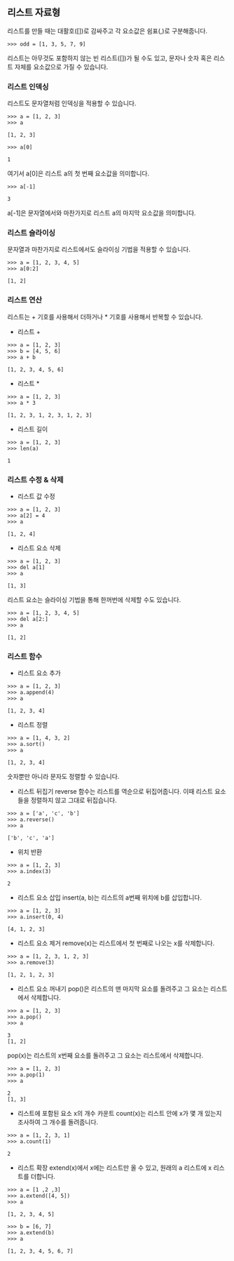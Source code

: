 ## 리스트 자료형
리스트를 만들 때는 대활호([])로 감싸주고 각 요소값은 쉼표(,)로 구분해줍니다.
```
>>> odd = [1, 3, 5, 7, 9]
```
리스트는 아무것도 포함하지 않는 빈 리스트([])가 될 수도 있고, 문자나 숫자 혹은 리스트 자체를 요소값으로 가질 수 있습니다.

### 리스트 인덱싱
리스트도 문자열처럼 인덱싱을 적용할 수 있습니다.
```
>>> a = [1, 2, 3]
>>> a

[1, 2, 3]
```
```
>>> a[0]

1
```
여기서 a[0]은 리스트 a의 첫 번째 요소값을 의미합니다.
```
>>> a[-1]

3
```
a[-1]은 문자열에서와 마찬가지로 리스트 a의 마지막 요소값을 의미합니다.

### 리스트 슬라이싱
문자열과 마찬가지로 리스트에서도 슬라이싱 기법을 적용할 수 있습니다.
```
>>> a = [1, 2, 3, 4, 5]
>>> a[0:2]

[1, 2]
```

### 리스트 연산
리스트는 + 기호를 사용해서 더하거나 * 기호를 사용해서 반복할 수 있습니다. <br />

- 리스트 +
```
>>> a = [1, 2, 3]
>>> b = [4, 5, 6]
>>> a + b

[1, 2, 3, 4, 5, 6]
```

- 리스트 *
```
>>> a = [1, 2, 3]
>>> a * 3

[1, 2, 3, 1, 2, 3, 1, 2, 3]
```

- 리스트 길이
```
>>> a = [1, 2, 3]
>>> len(a)

1
```

### 리스트 수정 & 삭제
- 리스트 값 수정
```
>>> a = [1, 2, 3]
>>> a[2] = 4
>>> a

[1, 2, 4]
```

- 리스트 요소 삭제
```
>>> a = [1, 2, 3]
>>> del a[1]
>>> a

[1, 3]
```
리스트 요소는 슬라이싱 기법을 통해 한꺼번에 삭제할 수도 있습니다.
```
>>> a = [1, 2, 3, 4, 5]
>>> del a[2:]
>>> a

[1, 2]
```

### 리스트 함수
- 리스트 요소 추가
```
>>> a = [1, 2, 3]
>>> a.append(4)
>>> a

[1, 2, 3, 4]
```

- 리스트 정렬
```
>>> a = [1, 4, 3, 2]
>>> a.sort()
>>> a

[1, 2, 3, 4]
```
숫자뿐만 아니라 문자도 정렬할 수 있습니다.

- 리스트 뒤집기
reverse 함수는 리스트를 역순으로 뒤집어줍니다. 이때 리스트 요소들을 정렬하지 않고 그대로 뒤집습니다.
```
>>> a = ['a', 'c', 'b']
>>> a.reverse()
>>> a

['b', 'c', 'a']
```

- 위치 반환
```
>>> a = [1, 2, 3]
>>> a.index(3)

2
```

- 리스트 요소 삽입
insert(a, b)는 리스트의 a번째 위치에 b를 삽입합니다.
```
>>> a = [1, 2, 3]
>>> a.insert(0, 4)

[4, 1, 2, 3]
```

- 리스트 요소 제거
remove(x)는 리스트에서 첫 번째로 나오는 x를 삭제합니다.
```
>>> a = [1, 2, 3, 1, 2, 3]
>>> a.remove(3)

[1, 2, 1, 2, 3]
```

- 리스트 요소 꺼내기
pop()은 리스트의 맨 마지막 요소를 돌려주고 그 요소는 리스트에서 삭제합니다.
```
>>> a = [1, 2, 3]
>>> a.pop()
>>> a

3
[1, 2]
```
pop(x)는 리스트의 x번째 요소를 돌려주고 그 요소는 리스트에서 삭제합니다.
```
>>> a = [1, 2, 3]
>>> a.pop(1)
>>> a

2
[1, 3]
```

- 리스트에 포함된 요소 x의 개수 카운트
count(x)는 리스트 안에 x가 몇 개 있는지 조사하여 그 개수를 돌려줍니다.
```
>>> a = [1, 2, 3, 1]
>>> a.count(1)

2
```

- 리스트 확장
extend(x)에서 x에는 리스트만 올 수 있고, 원래의 a 리스트에 x 리스트를 더합니다.
```
>>> a = [1 ,2 ,3]
>>> a.extend([4, 5])
>>> a

[1, 2, 3, 4, 5]

>>> b = [6, 7]
>>> a.extend(b)
>>> a

[1, 2, 3, 4, 5, 6, 7]
```
